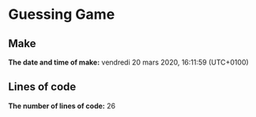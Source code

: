 # Guessing Game
## Make
**The date and time of make:** vendredi 20 mars 2020, 16:11:59 (UTC+0100)
## Lines of code
**The number of lines of code:** 26
